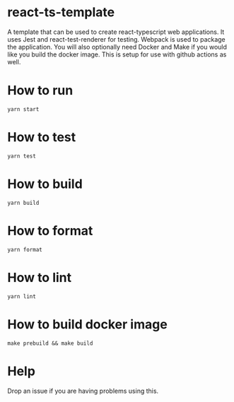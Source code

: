 # react-ts-template

A template that can be used to create react-typescript web applications. It uses Jest and react-test-renderer for testing. Webpack is used to package the application. You will also optionally need Docker and Make if you would like you build the docker image. This is setup for use with github actions as well.

# How to run

`yarn start`

# How to test

`yarn test`

# How to build

`yarn build`

# How to format

`yarn format`

# How to lint

`yarn lint`

# How to build docker image

`make prebuild && make build`

# Help

Drop an issue if you are having problems using this.
